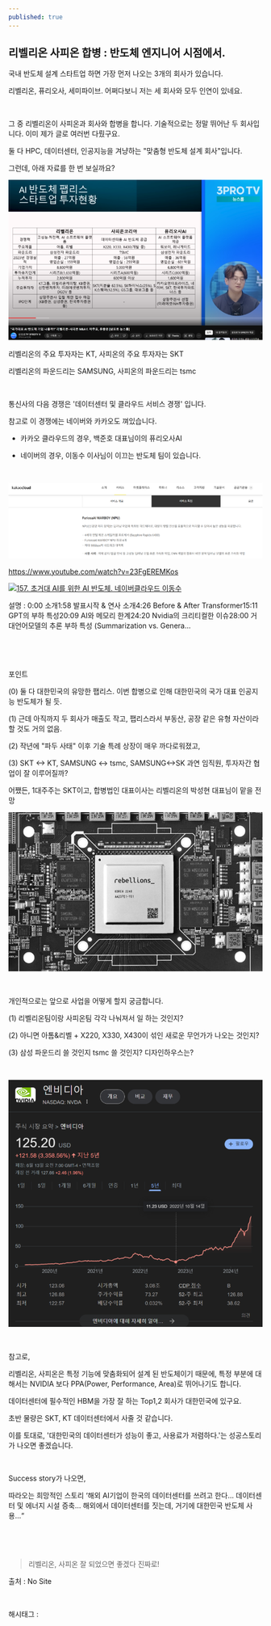 ```yaml
---
published: true
---
```

## 리벨리온 사피온 합병 : 반도체 엔지니어 시점에서.

국내 반도체 설계 스타트업 하면 가장 먼저 나오는 3개의 회사가 있습니다.

리벨리온, 퓨리오사, 세미파이브. 어쩌다보니 저는 세 회사와 모두 인연이 있네요.

​

그 중 리벨리온이 사피온과 회사와 합병을 합니다. 기술적으로는 정말 뛰어난 두 회사입니다. 이미 제가 글로 여러번 다뤘구요.

둘 다 HPC, 데이터센터, 인공지능을 겨냥하는 "맞춤형 반도체 설계 회사"입니다.

그런데, 아래 자료를 한 번 보실까요?

![0](/assets/img/223478536390/0.png)

리벨리온의 주요 투자자는 KT, 사피온의 주요 투자자는 SKT

리벨리온의 파운드리는 SAMSUNG, 사피온의 파운드리는 tsmc

​

통신사의 다음 경쟁은 '데이터센터 및 클라우드 서비스 경쟁' 입니다.

참고로 이 경쟁에는 네이버와 카카오도 껴있습니다.

- 카카오 클라우드의 경우, 백준호 대표님이의 퓨리오사AI

- 네이버의 경우, 이동수 이사님이 이끄는 반도체 팀이 있습니다.

​

![1](/assets/img/223478536390/1.png)

https://www.youtube.com/watch?v=23FgEREMKos

[![157. 초거대 AI를 위한 AI 반도체. 네이버클라우드 이동수](https://i.ytimg.com/vi/23FgEREMKos/hqdefault.jpg)](https://www.youtube.com/watch?v=23FgEREMKos)

설명 : 0:00 소개1:58 발표시작 & 연사 소개4:26 Before & After Transformer15:11 GPT의 부하 특성20:09 AI와 메모리 한계24:20 Nvidia의 크리티컬한 이슈28:00 거대언어모델의 추론 부하 특성 (Summarization vs. Genera...

​

​

포인트

(0) 둘 다 대한민국의 유망한 팹리스. 이번 합병으로 인해 대한민국의 국가 대표 인공지능 반도체가 될 듯.

(1) 근데 아직까지 두 회사가 매출도 작고, 팹리스라서 부동산, 공장 같은 유형 자산이라 할 것도 거의 없음.

(2) 작년에 "파두 사태" 이후 기술 특례 상장이 매우 까다로워졌고,

(3) SKT <-> KT, SAMSUNG <-> tsmc, SAMSUNG<->SK 과연 임직원, 투자자간 협업이 잘 이루어질까?

어쨌든, 1대주주는 SKT이고, 합병법인 대표이사는 리벨리온의 박성현 대표님이 맡을 전망

![2](/assets/img/223478536390/2.png)

​

개인적으로는 앞으로 사업을 어떻게 할지 궁금합니다.

(1) 리벨리온팀이랑 사피온팀 각각 나눠져서 일 하는 것인지?

(2) 아니면 아톰&리벨 + X220, X330, X430이 섞인 새로운 무언가가 나오는 것인지?

(3) 삼성 파운드리 쓸 것인지 tsmc 쓸 것인지? 디자인하우스는?

​

![3](/assets/img/223478536390/3.png)

​

참고로,

리벨리온, 사피온은 특정 기능에 맞춤화되어 설계 된 반도체이기 때문에, 특정 부분에 대해서는 NVIDIA 보다 PPA(Power, Performance, Area)로 뛰어나기도 합니다.

데이터센터에 필수적인 HBM을 가장 잘 하는 Top1,2 회사가 대한민국에 있구요.

초반 물량은 SKT, KT 데이터센터에서 사줄 것 같습니다.

이를 토대로, '대한민국의 데이터센터가 성능이 좋고, 사용료가 저렴하다.'는  성공스토리가 나오면 좋겠습니다.

​

Success story가 나오면,

따라오는 희망적인 스토리 ‘해외 AI기업이 한국의 데이터센터를 쓰려고 한다… 데이터센터 및 에너지 시설 증축… 해외에서 데이터센터를 짓는데, 거기에 대한민국 반도체 사용…“

​

​

> 리벨리온, 사피온 잘 되었으면 좋겠다 진짜로!

출처 : No Site

​

 해시태그 : 